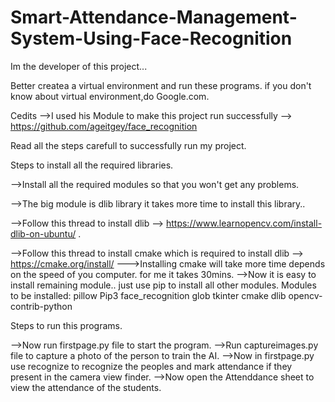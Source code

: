 # Smart-Attendance-Management-System-Using-Face-Recognition
Im the developer of this project...

Better createa a virtual environment and run these programs. if you don't know about virtual environment,do Google.com.

Cedits
-->I used his Module to make this project run successfully --> https://github.com/ageitgey/face_recognition


Read all the steps carefull to successfully run my project.

Steps to install all the required libraries.

-->Install all the required modules so that you won't get any problems.

-->The big module is dlib library it takes more time to install this library..

-->Follow this thread to install dlib --> https://www.learnopencv.com/install-dlib-on-ubuntu/ .

-->Follow this thread to install cmake which is required to install dlib --> https://cmake.org/install/
--->Installing cmake will take more time depends on the speed of you computer. for me it takes 30mins.
-->Now it is easy to install remaining module.. just use pip to install all other modules.
Modules to be installed:
pillow
Pip3
face_recognition
glob
tkinter
cmake
dlib
opencv-contrib-python

Steps to run this programs.

-->Now run firstpage.py file to start the program.
-->Run captureimages.py file to capture a photo of the person to train the AI.
-->Now in firstpage.py use recognize to recognize the peoples and mark attendance if they present in the camera view finder.
-->Now open the Attenddance sheet to view the attendance of the students.
